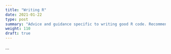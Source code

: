 ```yaml
---
title: "Writing R"
date: 2021-01-22
type: post
summary: "Advice and guidance specific to writing good R code. Recommended packages and approaches, and the things to avoid or not do."
weight: 110
draft: true
---
```


...